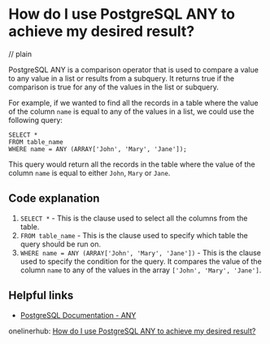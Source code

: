 # How do I use PostgreSQL ANY to achieve my desired result?
// plain

PostgreSQL ANY is a comparison operator that is used to compare a value to any value in a list or results from a subquery. It returns true if the comparison is true for any of the values in the list or subquery.

For example, if we wanted to find all the records in a table where the value of the column `name` is equal to any of the values in a list, we could use the following query:

```
SELECT *
FROM table_name
WHERE name = ANY (ARRAY['John', 'Mary', 'Jane']);
```

This query would return all the records in the table where the value of the column `name` is equal to either `John`, `Mary` or `Jane`.

## Code explanation


1. `SELECT *` - This is the clause used to select all the columns from the table.
2. `FROM table_name` - This is the clause used to specify which table the query should be run on.
3. `WHERE name = ANY (ARRAY['John', 'Mary', 'Jane'])` - This is the clause used to specify the condition for the query. It compares the value of the column `name` to any of the values in the array `['John', 'Mary', 'Jane']`.

## Helpful links

- [PostgreSQL Documentation - ANY](https://www.postgresql.org/docs/9.1/functions-comparisons.html)

onelinerhub: [How do I use PostgreSQL ANY to achieve my desired result?](https://onelinerhub.com/postgresql/how-do-i-use-postgresql-any-to-achieve-my-desired-result)